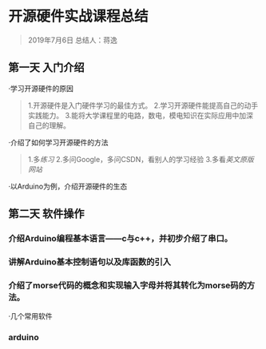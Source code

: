 # 开源硬件实战课程总结
>2019年7月6日
>总结人：蒋逸

## 第一天 入门介绍
·学习开源硬件的原因

>1.开源硬件是入门硬件学习的最佳方式。
>2.学习开源硬件能提高自己的动手实践能力。
>3.能将大学课程里的电路，数电，模电知识在实际应用中加深自己的理解。

·介绍了如何学习开源硬件的方法
>1.多*练习*
>2.多问Google，多问CSDN，看别人的学习经验
>3.多看*英文原版网站*

·以Arduino为例，介绍开源硬件的生态

## 第二天 软件操作
### 介绍Arduino编程基本语言——c与c++，并初步介绍了串口。
### 讲解Arduino基本控制语句以及库函数的引入
### 介绍了morse代码的概念和实现输入字母并将其转化为morse码的方法。

·几个常用软件







### arduino
